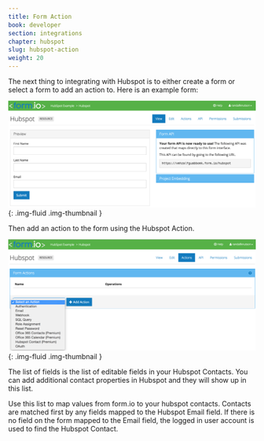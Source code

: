 ```yaml
---
title: Form Action
book: developer
section: integrations
chapter: hubspot
slug: hubspot-action
weight: 20
---
```

The next thing to integrating with Hubspot is to either create a form or select a form to add an action to. Here is an example form:

![](/assets/img/hubspot/hubspot-createform.png){: .img-fluid .img-thumbnail }

Then add an action to the form using the Hubspot Action.

![](/assets/img/hubspot/hubspot-addaction.png){: .img-fluid .img-thumbnail }

The list of fields is the list of editable fields in your Hubspot Contacts. You can add additional contact properties in Hubspot and they will show up in this list. 

Use this list to map values from form.io to your hubspot contacts. Contacts are matched first by any fields mapped to the Hubspot Email field. If there is no field on the form mapped to the Email field, the logged in user account is used to find the Hubspot Contact. 
